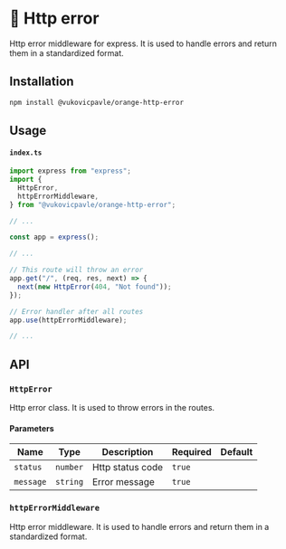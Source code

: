 # 🍊 Http error

Http error middleware for express. It is used to handle errors and return them in a standardized format.

## Installation

```bash
npm install @vukovicpavle/orange-http-error
```

## Usage

#### **`index.ts`**

```javascript
import express from "express";
import {
  HttpError,
  httpErrorMiddleware,
} from "@vukovicpavle/orange-http-error";

// ...

const app = express();

// ...

// This route will throw an error
app.get("/", (req, res, next) => {
  next(new HttpError(404, "Not found"));
});

// Error handler after all routes
app.use(httpErrorMiddleware);

// ...
```

## API

### `HttpError`

Http error class. It is used to throw errors in the routes.

#### Parameters

| Name      | Type     | Description      | Required | Default |
| --------- | -------- | ---------------- | -------- | ------- |
| `status`  | `number` | Http status code | `true`   |         |
| `message` | `string` | Error message    | `true`   |         |

### `httpErrorMiddleware`

Http error middleware. It is used to handle errors and return them in a standardized format.
